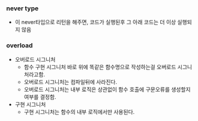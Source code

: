 ### never type

- 이 never타입으로 리턴을 해주면, 코드가 실행된후 그 아래 코드는 더 이상 실행되지 않음

### overload

- 오버로드 시그니처
  - 함수 구현 시그니처 바로 위에 똑같은 함수명으로 작성하는걸 오버로드 시그니처라고함.
  - 오버로드 시그니처는 컴파일뒤에 사라진다.
  - 오버로드 시그니처는 내부 로직은 상관없이 함수 호출에 구문오류를 생성할지 여부를 결정함.
- 구현 시그니처
  - 구현 시그니처는 함수의 내부 로직에서만 사용된다.
